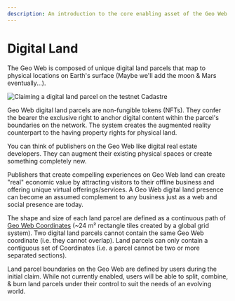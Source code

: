 ```yaml
---
description: An introduction to the core enabling asset of the Geo Web.
---
```


# Digital Land

The Geo Web is composed of unique digital land parcels that map to physical locations on Earth's surface (Maybe we'll add the moon & Mars eventually...).

![Claiming a digital land parcel on the testnet Cadastre](<../.gitbook/assets/Digital Land Claim.png>)

Geo Web digital land parcels are non-fungible tokens (NFTs). They confer the bearer the exclusive right to anchor digital content within the parcel's boundaries on the network. The system creates the augmented reality counterpart to the having property rights for physical land.&#x20;

You can think of publishers on the Geo Web like digital real estate developers. They can augment their existing physical spaces or create something completely new.&#x20;

Publishers that create compelling experiences on Geo Web land can create "real" economic value by attracting visitors to their offline business and offering unique virtual offerings/services. A Geo Web digital land presence can become an assumed complement to any business just as a web and social presence are today.

The shape and size of each land parcel are defined as a continuous path of [Geo Web Coordinates](../developers/core-contracts/registrydiamond/geowebparcelfacet/geo-web-coordinates.md) (\~24 m² rectangle tiles created by a global grid system). Two digital land parcels cannot contain the same Geo Web coordinate (i.e. they cannot overlap). Land parcels can only contain a contiguous set of Coordinates (i.e. a parcel cannot be two or more separated sections).

Land parcel boundaries on the Geo Web are defined by users during the initial claim. While not currently enabled, users will be able to split, combine, & burn land parcels under their control to suit the needs of an evolving world.
